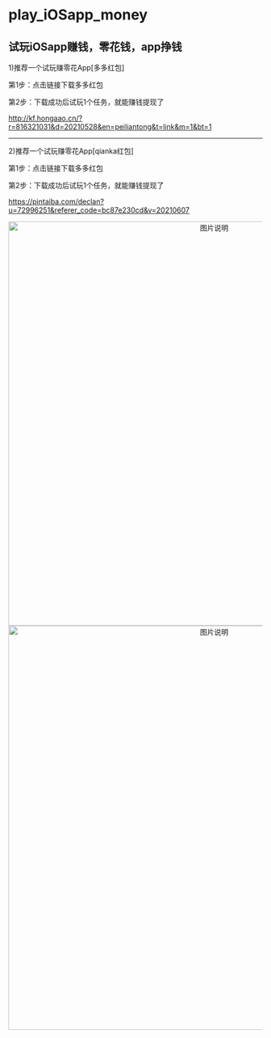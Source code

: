 # play_iOSapp_money
## 试玩iOSapp赚钱，零花钱，app挣钱

1)推荐一个试玩赚零花App[多多红包]

第1步：点击链接下载多多红包

第2步：下载成功后试玩1个任务，就能赚钱提现了

http://kf.hongaao.cn/?r=816321031&d=20210528&en=peiliantong&t=link&m=1&bt=1

-----------------------------------------------

2)推荐一个试玩赚零花App[qianka红包]

第1步：点击链接下载多多红包

第2步：下载成功后试玩1个任务，就能赚钱提现了

https://pintaiba.com/declan?u=72996251&referer_code=bc87e230cd&v=20210607


<div align="center">
<img src="https://user-images.githubusercontent.com/19482510/119959901-fe94c000-bfd6-11eb-8e0c-2396b18d8108.png" height="800px" alt="图片说明" ><img src="https://user-images.githubusercontent.com/19482510/120952572-ec0c4a80-c77d-11eb-9206-1cd4b77ab835.png" height="800px" alt="图片说明" >  
</div>

<!-- <center class="half">
  ![image](https://user-images.githubusercontent.com/19482510/119959901-fe94c000-bfd6-11eb-8e0c-2396b18d8108.png)
  ![image](https://user-images.githubusercontent.com/19482510/120952572-ec0c4a80-c77d-11eb-9206-1cd4b77ab835.png)
</center>
 -->
